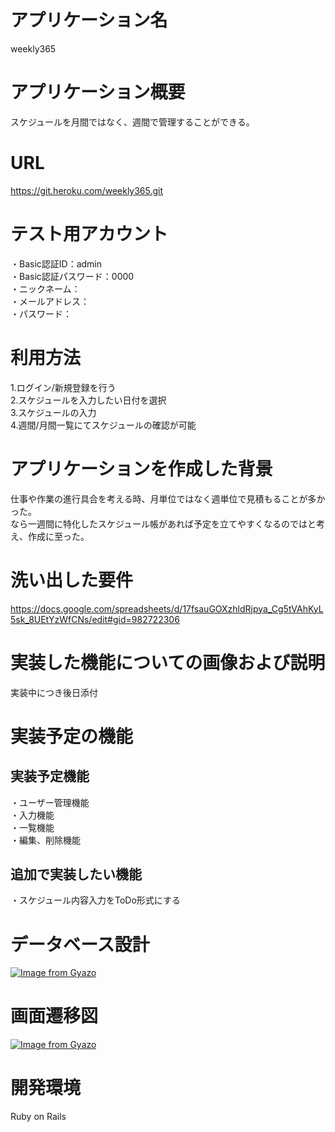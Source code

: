 # アプリケーション名
weekly365
# アプリケーション概要
スケジュールを月間ではなく、週間で管理することができる。
# URL
https://git.heroku.com/weekly365.git
# テスト用アカウント
・Basic認証ID：admin  
・Basic認証パスワード：0000  
・ニックネーム：  
・メールアドレス：  
・パスワード：  
# 利用方法
1.ログイン/新規登録を行う  
2.スケジュールを入力したい日付を選択  
3.スケジュールの入力  
4.週間/月間一覧にてスケジュールの確認が可能   
# アプリケーションを作成した背景
仕事や作業の進行具合を考える時、月単位ではなく週単位で見積もることが多かった。   
なら一週間に特化したスケジュール帳があれば予定を立てやすくなるのではと考え、作成に至った。
# 洗い出した要件
https://docs.google.com/spreadsheets/d/17fsauGOXzhldRjpya_Cg5tVAhKyL5sk_8UEtYzWfCNs/edit#gid=982722306
# 実装した機能についての画像および説明
実装中につき後日添付
# 実装予定の機能
## 実装予定機能
・ユーザー管理機能  
・入力機能  
・一覧機能  
・編集、削除機能
## 追加で実装したい機能
・スケジュール内容入力をToDo形式にする
# データベース設計
[![Image from Gyazo](https://i.gyazo.com/22dffd08a92827afb149f254e9088f0f.png)](https://gyazo.com/22dffd08a92827afb149f254e9088f0f)
# 画面遷移図
[![Image from Gyazo](https://i.gyazo.com/bb0e9f891c643ddc234487dea392fd7d.png)](https://gyazo.com/bb0e9f891c643ddc234487dea392fd7d)
# 開発環境
Ruby on Rails